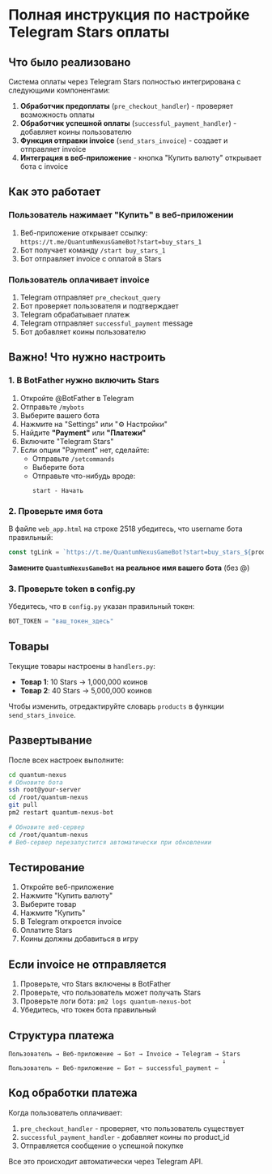 # Полная инструкция по настройке Telegram Stars оплаты

## Что было реализовано

Система оплаты через Telegram Stars полностью интегрирована с следующими компонентами:

1. **Обработчик предоплаты** (`pre_checkout_handler`) - проверяет возможность оплаты
2. **Обработчик успешной оплаты** (`successful_payment_handler`) - добавляет коины пользователю
3. **Функция отправки invoice** (`send_stars_invoice`) - создает и отправляет invoice
4. **Интеграция в веб-приложение** - кнопка "Купить валюту" открывает бота с invoice

## Как это работает

### Пользователь нажимает "Купить" в веб-приложении
1. Веб-приложение открывает ссылку: `https://t.me/QuantumNexusGameBot?start=buy_stars_1`
2. Бот получает команду `/start buy_stars_1`
3. Бот отправляет invoice с оплатой в Stars

### Пользователь оплачивает invoice
1. Telegram отправляет `pre_checkout_query`
2. Бот проверяет пользователя и подтверждает
3. Telegram обрабатывает платеж
4. Telegram отправляет `successful_payment` message
5. Бот добавляет коины пользователю

## Важно! Что нужно настроить

### 1. В BotFather нужно включить Stars

1. Откройте @BotFather в Telegram
2. Отправьте `/mybots`
3. Выберите вашего бота
4. Нажмите на "Settings" или "⚙️ Настройки"
5. Найдите **"Payment"** или **"Платежи"**
6. Включите "Telegram Stars"
7. Если опции "Payment" нет, сделайте:
   - Отправьте `/setcommands`
   - Выберите бота
   - Отправьте что-нибудь вроде:
     ```
     start - Начать
     ```

### 2. Проверьте имя бота

В файле `web_app.html` на строке 2518 убедитесь, что username бота правильный:

```javascript
const tgLink = `https://t.me/QuantumNexusGameBot?start=buy_stars_${productId}`;
```

**Замените `QuantumNexusGameBot` на реальное имя вашего бота** (без @)

### 3. Проверьте token в config.py

Убедитесь, что в `config.py` указан правильный токен:

```python
BOT_TOKEN = "ваш_токен_здесь"
```

## Товары

Текущие товары настроены в `handlers.py`:

- **Товар 1**: 10 Stars → 1,000,000 коинов
- **Товар 2**: 40 Stars → 5,000,000 коинов

Чтобы изменить, отредактируйте словарь `products` в функции `send_stars_invoice`.

## Развертывание

После всех настроек выполните:

```bash
cd quantum-nexus
# Обновите бота
ssh root@your-server
cd /root/quantum-nexus
git pull
pm2 restart quantum-nexus-bot

# Обновите веб-сервер
cd /root/quantum-nexus
# Веб-сервер перезапустится автоматически при обновлении
```

## Тестирование

1. Откройте веб-приложение
2. Нажмите "Купить валюту"
3. Выберите товар
4. Нажмите "Купить"
5. В Telegram откроется invoice
6. Оплатите Stars
7. Коины должны добавиться в игру

## Если invoice не отправляется

1. Проверьте, что Stars включены в BotFather
2. Проверьте, что пользователь может получать Stars
3. Проверьте логи бота: `pm2 logs quantum-nexus-bot`
4. Убедитесь, что токен бота правильный

## Структура платежа

```
Пользователь → Веб-приложение → Бот → Invoice → Telegram → Stars
                                                           ↓
Пользователь ← Веб-приложение ← Бот ← successful_payment ←
```

## Код обработки платежа

Когда пользователь оплачивает:

1. `pre_checkout_handler` - проверяет, что пользователь существует
2. `successful_payment_handler` - добавляет коины по product_id
3. Отправляется сообщение о успешной покупке

Все это происходит автоматически через Telegram API.





